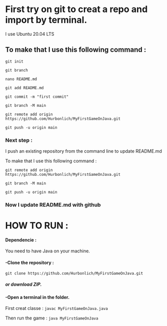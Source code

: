 # First try on git to creat a repo and import by terminal.

I use Ubuntu 20.04 LTS

## To make that I use this following command : 
```
git init
```
```
git branch
```
```
nano README.md
```
```
git add README.md
```
```
git commit -m "first commit"
```
```
git branch -M main
```
```
git remote add origin https://github.com/Hurbonlich/MyFirstGameOnJava.git
```
```
git push -u origin main 
```

### Next step : 

I push an existing repository from the command line to update README.md

To make that I use this following command : 
```
git remote add origin https://github.com/Hurbonlich/MyFirstGameOnJava.git
```
```
git branch -M main
```
```
git push -u origin main
```

### Now I update README.md with github



# HOW TO RUN : 
#### Dependencie : 
You need to have Java on your machine.


#### -Clone the repository : 
```git clone https://github.com/Hurbonlich/MyFirstGameOnJava.git```

##### or download ZIP.

#### -Open a terminal in the folder.

First creat classe : ```javac MyFirstGameOnJava.java```

Then run the game : ```java MyFirstGameOnJava```




